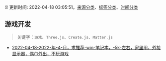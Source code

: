 :alarm_clock: 更新时间: 2022-04-18 03:05:51。[来源分类](../README.md)、[标签分类](../TAGS.md)、[时间分类](../TIMELINE.md)

## 游戏开发


> 关键字：`游戏`、`Three.js`、`Create.js`、`Matter.js`



- [2022-04-18-2022-年-4-月，求推荐-win-笔记本，-5k-左右，家里用，外接显示器，偶尔外出，不玩游戏](https://www.v2ex.com/t/847575) 